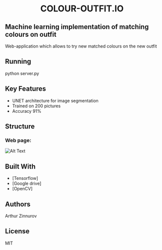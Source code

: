 <h1 align="center">
  <br>
  COLOUR-OUTFIT.IO
  <br>
</h1>

## Machine learning implementation of matching colours on outfit

Web-application which allows to try new matched colours on the new outfit 

## Running
python server.py 

## Key Features
* UNET architecture for image segmentation
* Trained on 200 pictures
* Accuracy 91%


## Structure
### Web page:

![Alt Text](Login.gif)


## Built With

* [Tensorflow] 
* [Google drive] 
* [OpenCV] 

## Authors
Arthur Zinnurov

## License

MIT
